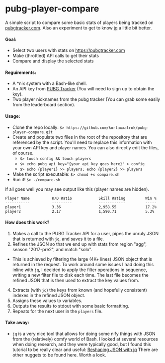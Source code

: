 # pubg-player-compare

A simple script to compare some basic stats of players being tracked on [pubgtracker.com](https://pubgtracker.com). Also an experiment to get to know [jq](https://stedolan.github.io/jq/) a little bit better.

#### Goal:
* Select two users with stats on https://pubgtracker.com
* Make (throttled) API calls to get their stats
* Compare and display the selected stats

#### Reguirements:
* A *nix system with a Bash-like shell.
* An API key from [PUBG Tracker](https://pubgtracker.com/site-api) (You will need to sign up to obtain the key).
* Two player nicknames from the pubg tracker (You can grab some easily from the leaderboard section).

#### Usage:
* Clone the repo locally: ```$> https://github.com/korlaxxalrok/pubg-player-compare.git```
* Create and populate two files in the root of the repository that are referenced by the script. You'll need to replace this information with your own API key and player names. You can also directly edit the files, of course.
  * ```$> touch config && touch players```
  * ```$> echo pubg_api_key="{your_api_key_goes_here}" > config```
  * ```$> echo {player1} >> players; echo {player2} >> players``` 
* Make the script executable: ```$> chmod +x compare.sh```
* Run it! ```$> ./compare.sh```

If all goes well you may see output like this (player names are hidden).
```
Player Name          K/D Ratio            Skill Rating         Win %
-----------          ---------            ------------         -----
player1              3.36                 2,958.55             17.2%
player2              2.17                 1,590.71             5.3%
```

#### How does this work?
1. Makes a call to the PUBG Tracker API for a user, pipes the unruly JSON that is returned with `jq`, and saves it to a file.
3. Refines the JSON so that we end up with stats from region "agg", season "2017-pre2", and match "solo".
* This is achieved by filtering the large (4K+ lines) JSON object that is returned in the request. To work around some issues I had doing this inline with `jq`, I decided to apply the filter operations in sequence, writing a new filter file to disk each time. The last file becomes the refined JSON that is then used to extract the key values from.
4. Extracts (with `jq`) the keys from known (and hopefully consistent) indexes in the refined JSON object.
5. Assigns these values to variables.
6. Outputs the results to stdout with some basic formatting.
7. Repeats for the next user in the `players` file.

#### Take away:
* `jq` is a very nice tool that allows for doing some nify things with JSON from the (relatively) comfy world of Bash. I looked at several resources when doing research, and they were typically good, but I found this tutorial to be really clear and useful: [Reshaping JSON with jq](http://programminghistorian.org/lessons/json-and-jq) There are other nuggets to be found here. Worth a look.
